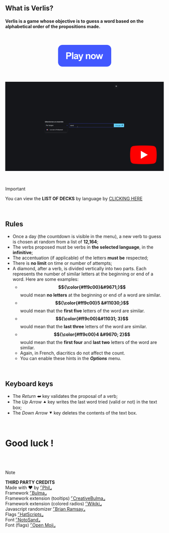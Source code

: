 ## What is Verlis?

#### Verlis is a game whose objective is to guess a word based on the alphabetical order of the propositions made.

<br/>

<p align="center"><a href="https://philjbt.github.io/Verlis/" target="_self"><img src="btn_play.png" alt="Play button" /></a></p>

<br/>

<a href="https://youtu.be/cTWxSOpX5Lw" target="_blank"><img src="screencast.gif" alt="Screencast" /></a>

<br/>

> [!IMPORTANT]
> You can view the **LIST OF DECKS** by language by [CLICKING HERE](https://github.com/PhilJbt/Verlis/wiki)

<br/>

## Rules

- Once a day (the countdown is visible in the menu), a new verb to guess is chosen at random from a list of <strong>12,164</strong>;
- The verbs proposed must be verbs in <strong>the selected language</strong>, in the <strong>infinitive</strong>;
- The accentuation (if applicable) of the letters <strong>must be</strong> respected;
- There is <strong>no limit</strong> on time or number of attempts;
- A diamond, after a verb, is divided vertically into two parts. Each represents the number of similar letters at the beginning or end of a word. Here are some examples:<br/>
	- <strong>$${\color{#ff9c00}&#9671;}$$</strong> would mean <strong>no letters</strong> at the beginning or end of a word are similar.<br/>
	- <strong>$${\color{#ff9c00}5 &#11030;}$$</strong> would mean that the <strong>first five</strong> letters of the word are similar.<br/>
	- <strong>$${\color{#ff9c00}&#11031; 3}$$</strong> would mean that the <strong>last three</strong> letters of the word are similar.<br/>
	- <strong>$${\color{#ff9c00}4 &#9670; 2}$$</strong> would mean that the <strong>first four</strong> and <strong>last two</strong> letters of the word are similar.<br/>
	- Again, in French, diacritics do not affect the count.<br/>
	- You can enable these hints in the <strong><em>Options</em></strong> menu.

<br/>

## Keyboard keys

- The <em>Return</em> &#11176; key validates the proposal of a verb;
- The <em>Up Arrow</em> &#11205; key writes the last word tried (valid or not) in the text box;
- The <em>Down Arrow</em> &#11206; key deletes the contents of the text box.

<br/>

# Good luck !

<br/>

<br/>

> [!NOTE]
> __THIRD PARTY CREDITS__\
> Made with &#10084; by [&ulcorner;Phil&lrcorner;](https://github.com/PhilJbt)\
> Framework [&ulcorner;Bulma&lrcorner;](https://bulma.io)\
> Framework extension (tooltips) [&ulcorner;CreativeBulma&lrcorner;](https://bulma-tooltip.netlify.app/get-started/)\
> Framework extension (colored radios) [&ulcorner;Wikiki&lrcorner;](https://wikiki.github.io/form/checkradio/)\
> Javascript randomizer [&ulcorner;Brian Ramsay&lrcorner;](https://github.com/BrianRamsay/Randomizer)\
> Flags [&ulcorner;HatScripts&lrcorner;](https://github.com/HatScripts/circle-flags)\
> Font [&ulcorner;NotoSand&lrcorner;](https://github.com/notofonts)\
> Font (flags) [&ulcorner;Open Moji&lrcorner;](https://openmoji.org)